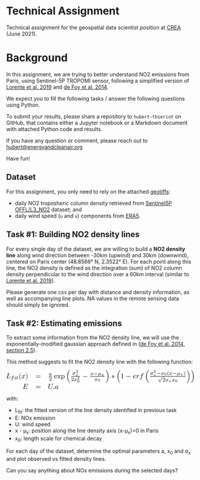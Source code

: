 # Technical Assignment

Technical assignment for the geospatial data scientist position at [CREA](https://energyandcleanair.org) (June 2021).

# Background

In this assignment, we are trying to better understand NO2 emissions from Paris, using Sentinel-5P TROPOMI sensor, following a simplified version of [Lorente et al. 2019](http://www.nature.com/articles/s41598-019-56428-5) and [de Foy et al. 2014](http://dx.doi.org/10.1016/j.atmosenv.2014.08.051).

We expect you to fill the following tasks / answer the following questions using Python.

To submit your results, please share a repository to `hubert-thieriot` on GitHub, that contains either a Jupyter notebook or a Markdown document with attached Python code and results.

If you have any question or comment, please reach out to [hubert@energyandcleanair.org](mailto:hubert@energyandcleanair.org)

Have fun!

## Dataset

For this assignment, you only need to rely on the attached [geotiffs](data/):

- daily NO2 troposheric column density retrieved from [Sentinel5P OFFL/L3_NO2](https://developers.google.com/earth-engine/datasets/catalog/COPERNICUS_S5P_OFFL_L3_NO2) dataset; and
- daily wind speed (`u` and `v`) components from [ERA5](https://developers.google.com/earth-engine/datasets/catalog/ECMWF_ERA5_DAILY).


## Task #1: Building NO2 density lines
For every single day of the dataset, we are willing to build a **NO2 density line** along wind direction between -30km (upwind) and 30km (downwind), centered on Paris center (48.8566° N, 2.3522° E). For each point along this line, the NO2 density is defined as the integration (sum) of NO2 column density perpendicular to the wind direction over a 60km interval (similar to [Lorente et al. 2019](http://www.nature.com/articles/s41598-019-56428-5)).

Please generate one csv per day with distance and density information, as well as accompanying line plots. NA values in the remote sensing data should simply be ignored.

## Task #2: Estimating emissions
To extract some information from the NO2 density line, we will use the exponentially-modified gaussian approach defined in ([de Foy et al. 2014, section 2.5](http://acmg.seas.harvard.edu/publications/aqast/articles/defoy_et_al_2014_ae.pdf)).

This method suggests to fit the NO2 density line with the following function:

![equation](equation.png)

with:

- L<sub>fit</sub>: the fitted version of the line density identified in previous task
- E: NOx emission
- U: wind speed
- x - µ<sub>x</sub>: position along the line density axis (x-µ<sub>x</sub>)=0 in Paris
- x<sub>0</sub>: length scale for chemical decay

For each day of the dataset, determine the optimal parameters a, x<sub>0</sub> and σ<sub>x</sub> and plot observed vs fitted density lines.

Can you say anything about NOx emissions during the selected days?
